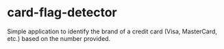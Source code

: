 # card-flag-detector
Simple application to identify the brand of a credit card (Visa, MasterCard, etc.) based on the number provided.
